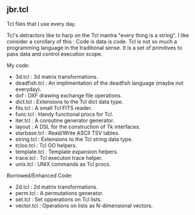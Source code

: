 jbr.tcl
-------

Tcl files that I use every day.

  Tcl's detractors like to harp on the Tcl mantra "every thing is a string".  I
  like consider a corollary of this : Code is data is code.  Tcl is not so
  much a programming language in the traditional sense. It is a set of
  primitives to pass data and control execution scope.


My code:
  * 3d.tcl	: 3d matrix transformations.
  * deadfish.tcl	: An implimentation of the deadfish language (maybe not everyday).
  * dxf		: DXF drawing exchange file operations.
  * dict.tcl	: Extensions to the Tcl dict data type.
  * fits.tcl	: A small Tcl FITS reader.
  * func.tcl	: Handy functional procs for Tcl.
  * iter.tcl	: A coroutine generator generator.
  * layout	: A DSL for the construction of Tk interfaces.
  * starbase.tcl	: Read/Write ASCII TSV tables.
  * string.tcl	: Extensions to the Tcl string data type.
  * tcloo.tcl	: Tcl OO helpers.
  * template.tcl	: Template expansion helpers.
  * trace.tcl	: Tcl executon trace helper.
  * unix.tcl	: UNIX commands as Tcl procs.


Borrowed/Enhanced Code:

  * 2d.tcl	: 2d matrix transformations.
  * perm.tcl	: A permutations generator.
  * set.tcl	: Set opperations on Tcl lists.
  * vector.tcl	: Operations on lists as N-dimensional vectors.



